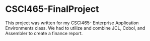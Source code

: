 # CSCI465-FinalProject
This project was written for my CSCI465- Enterprise Application Environments class. We had to utilize and combine JCL, Cobol, and Assembler to create a finance report. 
